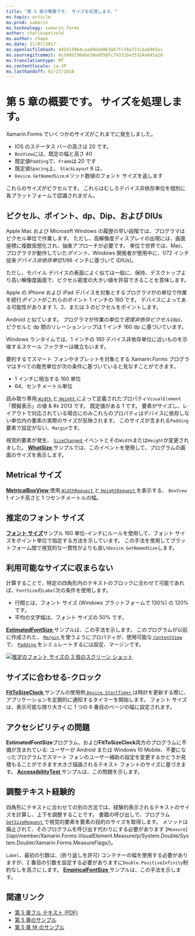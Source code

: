 ```yaml
---
title: "第 5 章の概要です。 サイズを処理します。"
ms.topic: article
ms.prod: xamarin
ms.technology: xamarin-forms
author: charlespetzold
ms.author: chape
ms.date: 11/07/2017
ms.openlocfilehash: 4454150b4caad86eb063ab7fcf8a721cbab9b5ec
ms.sourcegitcommit: 6cd40d190abe38edd50fc74331be15324a845a28
ms.translationtype: MT
ms.contentlocale: ja-JP
ms.lasthandoff: 02/27/2018
---
```

# <a name="summary-of-chapter-5-dealing-with-sizes"></a>第 5 章の概要です。 サイズを処理します。

Xamarin.Forms でいくつかのサイズがこれまでに発生しました。

- IOS のステータス バーの高さは 20 です。
- `BoxView`には、既定の幅と高さ 40
- 既定値`Padding`で、`Frame`は 20 です
- 既定値`Spacing`上、 `StackLayout` 6 は、
- `Device.GetNamedSize`メソッド数値のフォント サイズを返します

これらのサイズがピクセルです。 これらはむしろデバイス非依存単位を個別に各プラットフォームで認識されません。

## <a name="pixels-points-dps-dips-and-dius"></a>ピクセル、ポイント、dp、Dip、および DIUs

Apple Mac および Microsoft Windows の履歴の早い段階では、プログラマはピクセル単位で作業します。 ただし、高解像度ディスプレイの出現には、画面座標に複数仮想化され、抽象アプローチが必要です。 単位で世界では、Mac、プログラマが動作していた*ポイント*、Windows 開発者が使用中に、1/72 インチ従来*デバイス非依存単位*1/96 インチに基づいて (DIUs)。

ただし、モバイル デバイスの表面によく似ては一般に、保持、デスクトップより高い解像度画面で、ピクセル密度の大きい値を許容できることを意味します。

Apple の iPhone および iPad デバイスを対象とするプログラマがの単位で作業を続行*ポイント*がこれらのポイント 1 インチの 160 です。 デバイスによってある可能性があります 1、2、または 3 のピクセルをポイントします。

Android と似ています。 プログラマが作業の単位で*密度非依存ピクセル*(dp)、ピクセルと dp 間のリレーションシップは 1 インチ 160 dp に基づいています。

Windows ランタイムでは、1 インチの 160 デバイス非依存単位に近いものを示唆するスケール ファクターは確立もいます。

要約するでスマート フォンやタブレットを対象とする Xamarin.Forms プログラマはすべての販売単位が次の条件に基づいていると見なすことができます。

- 1 インチに相当する 160 単位
- 64、センチメートル単位

読み取り専用[ `Width` ](https://developer.xamarin.com/api/property/Xamarin.Forms.VisualElement.Width/)と[ `Height` ](https://developer.xamarin.com/api/property/Xamarin.Forms.VisualElement.Height/)によって定義されたプロパティ`VisualElement`「模擬表示」の値 & #x 2013 です。 既定値がある 1 です。 要素がサイズし、レイアウトで対応されている場合にのみこれらのプロパティはデバイスに依存しない単位内の要素の実際のサイズが反映されます。 このサイズが含まれる`Padding`要素で設定がない、`Margin`です。

視覚的要素が発生、 [ `SizeChanged` ](https://developer.xamarin.com/api/event/Xamarin.Forms.VisualElement.SizeChanged/)イベントとその`Width`または`Height`が変更されました。 [ **WhatSize** ](https://github.com/xamarin/xamarin-forms-book-samples/tree/master/Chapter05/WhatSize)サンプルでは、このイベントを使用して、プログラムの画面のサイズを表示します。

## <a name="metrical-sizes"></a>Metrical サイズ

[ **MetricalBoxView** ](https://github.com/xamarin/xamarin-forms-book-samples/tree/master/Chapter05/MetricalBoxView)使用[ `WidthRequest` ](https://developer.xamarin.com/api/property/Xamarin.Forms.VisualElement.WidthRequest/)と[ `HeightRequest` ](https://developer.xamarin.com/api/property/Xamarin.Forms.VisualElement.HeightRequest/)を表示する、 `BoxView` 1 インチ高さと 1 つセンチメートルの幅。

## <a name="estimated-font-sizes"></a>推定のフォント サイズ

[**フォント サイズ**](https://github.com/xamarin/xamarin-forms-book-samples/tree/master/Chapter05/FontSizes)サンプル 160 単位-インチにルールを使用して、フォント サイズをポイント単位で指定する方法を示しています。 この手法を使用してプラットフォーム間で視覚的な一貫性がよりも良い`Device.GetNamedSize`します。

## <a name="fitting-text-to-available-size"></a>利用可能なサイズに収まらない

計算することで、特定の四角形内のテキストのブロックに合わせて可能であれば、`FontSize`の`Label`次の条件を使用します。

- 行間とは、フォント サイズ (Windows プラットフォームで 130%) の 120% です。
- 平均の文字幅は、フォント サイズの 50% です。

[ **EstimatedFontSize** ](https://github.com/xamarin/xamarin-forms-book-samples/tree/master/Chapter05/EstimatedFontSize)サンプルは、この手法を示します。 このプログラムが以前に作成された、 [ `Margin` ](https://developer.xamarin.com/api/property/Xamarin.Forms.View.Margin/)を使うようにプロパティが、使用可能な[ `ContentView` ](https://developer.xamarin.com/api/type/Xamarin.Forms.ContentView/)で、 [ `Padding` ](https://developer.xamarin.com/api/property/Xamarin.Forms.Layout.Padding/)をシミュレートするには設定、マージンです。

[![推定のフォント サイズの 3 倍のスクリーン ショット](images/ch05fg07-small.png "テキストが利用可能なサイズに合わせる")](images/ch05fg07-large.png "テキストが利用可能なサイズに合わせる")

## <a name="a-fit-to-size-clock"></a>サイズに合わせる-クロック

[ **FitToSizeClock** ](https://github.com/xamarin/xamarin-forms-book-samples/tree/master/Chapter05/FitToSizeClock)サンプルの使用例[ `Device.StartTimer` ](https://developer.xamarin.com/api/member/Xamarin.Forms.Device.StartTimer/p/System.TimeSpan/System.Func%7BSystem.Boolean%7D/)は時計を更新する際に、アプリケーションを定期的に通知するタイマーを開始します。 フォント サイズは、表示可能な限り大きくに 1 つの 6 番目のページの幅に設定されます。

## <a name="accessibility-issues"></a>アクセシビリティの問題

**EstimatedFontSize**プログラム、および**FitToSizeClock**両方のプログラムに不備が含まれている: ユーザーが Android または Windows 10 Mobile、不要になったプログラムでスマート フォンのユーザー補助の設定を変更するかどうか見積もることができます大きさ描画されるテキスト フォントのサイズに基づきます。 [ **AccessibilityTest** ](https://github.com/xamarin/xamarin-forms-book-samples/tree/master/Chapter05/AccessibilityTest)サンプルは、この問題を示します。

## <a name="empirically-fitting-text"></a>調整テキスト経験的

四角形にテキストに合わせての別の方法では、経験的表示されるテキストのサイズを計算し、上下を調整することです。 書籍の呼び出しで、プログラム[ `GetSizeRequest` ](https://developer.xamarin.com/api/member/Xamarin.Forms.VisualElement.GetSizeRequest/p/System.Double/System.Double/)で視覚的要素を要素の目的のサイズを取得します。 メソッドは廃止されて、そのプログラムを呼び出す代わりにする必要があります [`Measure`] (/api/member/Xamarin.Forms.VisualElement.Measure/p/System.Double/System.Double/Xamarin.Forms.MeasureFlags/)。

`Label`、最初の引数は、(折り返しを許可) コンテナーの幅を使用する必要がありますが、2 番目の引数を設定する必要がありますに`Double.PositiveInfinity`制約なしを高さにします。 [ **EmpiricalFontSize** ](https://github.com/xamarin/xamarin-forms-book-samples/tree/master/Chapter05/EmpiricalFontSize)サンプルは、この手法を示します。



## <a name="related-links"></a>関連リンク

- [第 5 章フル テキスト (PDF)](https://download.xamarin.com/developer/xamarin-forms-book/XamarinFormsBook-Ch05-Apr2016.pdf)
- [第 5 章のサンプル](https://github.com/xamarin/xamarin-forms-book-samples/tree/master/Chapter05)
- [第 5 章 f# のサンプル](https://github.com/xamarin/xamarin-forms-book-samples/tree/master/Chapter05/FS)
